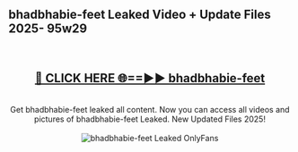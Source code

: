 <h2>bhadbhabie-feet Leaked Video + Update Files 2025- 95w29</h2>
<br>
<div align="center">
<h2><a href="https://libra.edu.pl?bhadbhabie-feet" rel="nofollow">🔴 CLICK HERE 🌐==►► bhadbhabie-feet</a></h2>
<br>
Get bhadbhabie-feet leaked all content. Now you can access all videos and pictures of bhadbhabie-feet Leaked. New Updated Files 2025!
<br>
<br>
<a href="https://libra.edu.pl?bhadbhabie-feet" rel="nofollow" data-target="animated-image.originalLink"><img src="https://i.ibb.co.com/WyWwxjT/player-gif2.gif" alt="bhadbhabie-feet Leaked OnlyFans" style="max-width: 100%; display: inline-block;" data-target="animated-image.originalImage"></a>
</div>
<br>